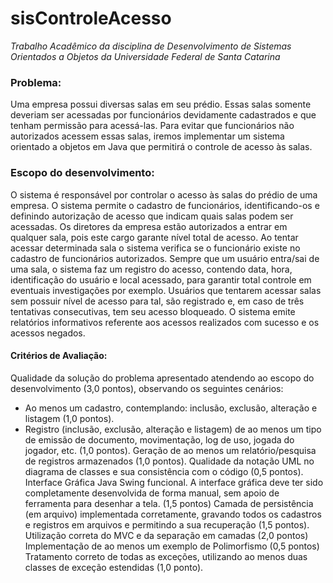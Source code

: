 # sisControleAcesso

*Trabalho Acadêmico da disciplina de Desenvolvimento de Sistemas Orientados a Objetos da Universidade Federal de Santa Catarina*

### **Problema:** ###

  Uma empresa possui diversas salas em seu prédio. Essas salas somente deveriam ser acessadas por funcionários devidamente cadastrados e que tenham permissão para acessá-las. Para
evitar que funcionários não autorizados acessem essas salas, iremos implementar um sistema
orientado a objetos em Java que permitirá o controle de acesso às salas.

### **Escopo do desenvolvimento:** ###

  O sistema é responsável por controlar o acesso às salas do prédio de uma empresa.
O sistema permite o cadastro de funcionários, identificando-os e definindo autorização de acesso
que indicam quais salas podem ser acessadas. Os diretores da empresa estão autorizados a entrar em
qualquer sala, pois este cargo garante nível total de acesso.
Ao tentar acessar determinada sala o sistema verifica se o funcionário existe no cadastro de
funcionários autorizados. Sempre que um usuário entra/sai de uma sala, o sistema faz um registro
do acesso, contendo data, hora, identificação do usuário e local acessado, para garantir total controle
em eventuais investigações por exemplo. Usuários que tentarem acessar salas sem possuir nível de
acesso para tal, são registrado e, em caso de três tentativas consecutivas, tem seu acesso bloqueado.
O sistema emite relatórios informativos referente aos acessos realizados com sucesso e os
acessos negados.

#### Critérios de Avaliação:

Qualidade da solução do problema apresentado atendendo ao escopo do desenvolvimento (3,0 pontos), observando os seguintes cenários:

* Ao menos um cadastro, contemplando: inclusão, exclusão, alteração e listagem (1,0 pontos).
* Registro (inclusão, exclusão, alteração e listagem) de ao menos um tipo de emissão de documento, movimentação, log de uso, jogada do jogador, etc. (1,0 pontos).
Geração de ao menos um relatório/pesquisa de registros armazenados (1,0 pontos).
Qualidade da notação UML no diagrama de classes e sua consistência com o código (0,5 pontos).
Interface Gráfica Java Swing funcional. A interface gráfica deve ter sido completamente desenvolvida de forma manual, sem apoio de ferramenta para desenhar a tela. (1,5 pontos)
Camada de persistência (em arquivo) implementada corretamente, gravando todos os cadastros e registros em arquivos e permitindo a sua recuperação (1,5 pontos).
Utilização correta do MVC e da separação em camadas (2,0 pontos)
Implementação de ao menos um exemplo de Polimorfismo (0,5 pontos)
Tratamento correto de todas as exceções, utilizando ao menos duas classes de exceção estendidas (1,0 ponto).
